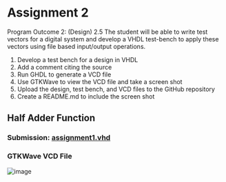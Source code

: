 # Assignment 2
Program Outcome 2: (Design)
2.5 The student will be able to write test vectors for a digital system and develop a VHDL test-bench to apply these vectors using file based input/output operations.

1. Develop a test bench for a design in VHDL 
2. Add a comment citing the source
3. Run GHDL to generate a VCD file
4. Use GTKWave to view the VCD file and take a screen shot
5. Upload the design, test bench, and VCD files to the GitHub repository
6. Create a README.md to include the screen shot
## Half Adder Function
### Submission: [assignment1.vhd](./assignment1.vhd)
### GTKWave VCD File
![image](https://user-images.githubusercontent.com/26263012/153734316-cfde9d94-863c-471b-ac15-6aab279a5f02.png)
